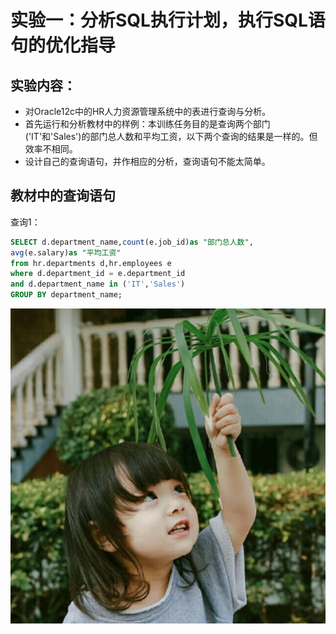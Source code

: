 # 实验一：分析SQL执行计划，执行SQL语句的优化指导
## 实验内容：
*   对Oracle12c中的HR人力资源管理系统中的表进行查询与分析。
*   首先运行和分析教材中的样例：本训练任务目的是查询两个部门('IT'和'Sales')的部门总人数和平均工资，以下两个查询的结果是一样的。但效率不相同。
*   设计自己的查询语句，并作相应的分析，查询语句不能太简单。
## 教材中的查询语句
查询1：
```SQL
SELECT d.department_name,count(e.job_id)as "部门总人数",
avg(e.salary)as "平均工资"
from hr.departments d,hr.employees e
where d.department_id = e.department_id
and d.department_name in ('IT','Sales')
GROUP BY department_name;
```
![测试图片](../images/1.jpg)